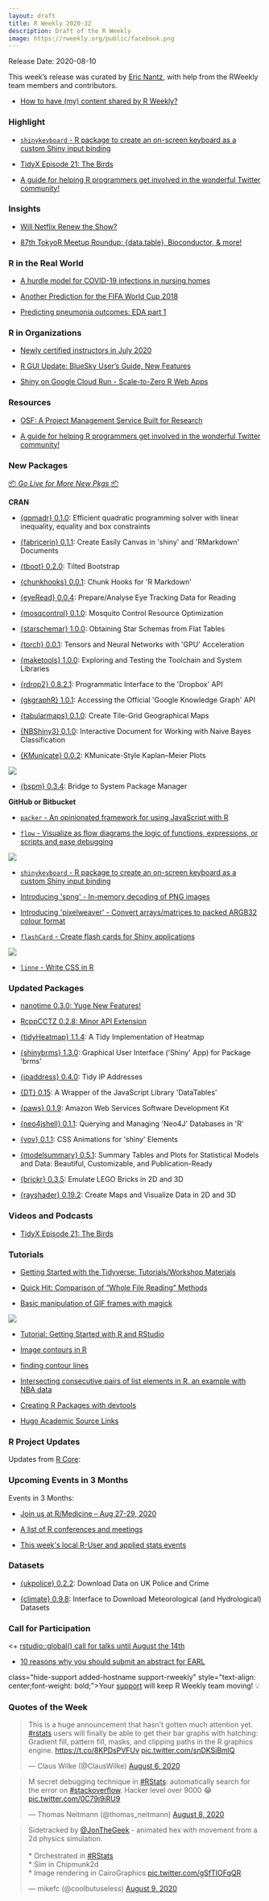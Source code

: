 ```yaml
---
layout: draft
title: R Weekly 2020-32
description: Draft of the R Weekly
image: https://rweekly.org/public/facebook.png
---
```


Release Date: 2020-08-10

This week’s release was curated by [Eric Nantz](https://twitter.com/thercast), with help from the RWeekly team members and contributors.


+ [How to have (my) content shared by R Weekly?](https://github.com/rweekly/rweekly.org#how-to-have-my-content-shared-by-r-weekly)


###  Highlight

+ [`shinykeyboard` - R package to create an on-screen keyboard as a custom Shiny input binding](https://github.com/willdebras/shinykeyboard)

+ [TidyX Episode 21: The Birds](https://www.youtube.com/watch?v=8yxLtsvOqDw)

+ [A guide for helping R programmers get involved in the wonderful Twitter community!](https://www.t4rstats.com/)

### Insights

+ [Will Netflix Renew the Show?](https://www.iamnagdev.com/?p=898)

+ [87th TokyoR Meetup Roundup: {data.table}, Bioconductor, & more!](https://ryo-n7.github.io/2020-08-03-tokyoR-87-roundup/)

### R in the Real World

+ [A hurdle model for COVID-19 infections in nursing homes](https://www.rdatagen.net/post/a-hurdle-model-for-covid-19-infections-in-nursing-homes-sample-size-considerations/)

+ [Another Prediction for the FIFA World Cup 2018](https://www.mango-solutions.com/another-prediction-for-2018-fifa-world-cup/)

+ [Predicting pneumonia outcomes: EDA part 1](https://notast.netlify.com/post/predicting-pneumonia-outcomes-eda-part-1/)

###  R in Organizations

+ [Newly certified instructors in July 2020](https://education.rstudio.com/blog/2020/08/july-2020-instructors/)

+ [R GUI Update: BlueSky User’s Guide, New Features](http://r4stats.com/2020/08/03/r-gui-update-bluesky-users-guide-new-features/)

+ [Shiny on Google Cloud Run - Scale-to-Zero R Web Apps](https://code.markedmondson.me/shiny-cloudrun/) 

###  Resources

+ [OSF: A Project Management Service Built for Research](https://ropensci.org/blog/2020/08/04/osf/)

+ [A guide for helping R programmers get involved in the wonderful Twitter community!](https://www.t4rstats.com/)

###  New Packages

<p class="added-hostname"><a href="https://rweekly.org/live" target="_blank" class="externalLink">📦 <i>Go Live for More New Pkgs</i> 📦</a></p>

**CRAN**

+ [{qpmadr} 0.1.0](https://CRAN.R-project.org/package=qpmadr): Efficient quadratic programming solver with linear inequality, equality and box constraints

+ [{fabricerin} 0.1.1](https://cran.r-project.org/package=fabricerin): Create Easily Canvas in 'shiny' and 'RMarkdown' Documents

+ [{tboot} 0.2.0](https://cran.r-project.org/package=tboot): Tilted Bootstrap

+ [{chunkhooks} 0.0.1](https://cran.r-project.org/package=chunkhooks): Chunk Hooks for 'R Markdown'

+ [{eyeRead} 0.0.4](https://cran.r-project.org/package=eyeRead): Prepare/Analyse Eye Tracking Data for Reading

+ [{mosqcontrol} 0.1.0](https://cran.r-project.org/package=mosqcontrol): Mosquito Control Resource Optimization

+ [{starschemar} 1.0.0](https://cran.r-project.org/package=starschemar): Obtaining Star Schemas from Flat Tables

+ [{torch} 0.0.1](https://cran.r-project.org/package=torch): Tensors and Neural Networks with 'GPU' Acceleration

+ [{maketools} 1.0.0](https://cran.r-project.org/package=maketools): Exploring and Testing the Toolchain and System Libraries

+ [{rdrop2} 0.8.2.1](https://cran.r-project.org/package=rdrop2): Programmatic Interface to the 'Dropbox' API

+ [{gkgraphR} 1.0.1](https://cran.r-project.org/package=gkgraphR): Accessing the Official 'Google Knowledge Graph' API

+ [{tabularmaps} 0.1.0](https://cran.r-project.org/package=tabularmaps): Create Tile-Grid Geographical Maps

+ [{NBShiny3} 0.1.0](https://cran.r-project.org/package=NBShiny3): Interactive Document for Working with Naive Bayes Classification

+ [{KMunicate} 0.0.2](https://cran.r-project.org/package=KMunicate): KMunicate-Style Kaplan–Meier Plots

![](https://raw.githubusercontent.com/rweekly/image/master/2020-08-10/kmunicate.png)

+ [{bspm} 0.3.4](https://cran.r-project.org/package=bspm): Bridge to System Package Manager

**GitHub or Bitbucket**

+ [`packer` - An opinionated framework for using JavaScript with R](https://packer.john-coene.com/)

+ [`flow` - Visualize as flow diagrams the logic of functions, expressions, or scripts and ease debugging](https://github.com/moodymudskipper/flow)

![](https://raw.githubusercontent.com/rweekly/image/master/2020-08-10/flow_full.png)

+ [`shinykeyboard` - R package to create an on-screen keyboard as a custom Shiny input binding](https://github.com/willdebras/shinykeyboard)

+ [Introducing 'spng' - In-memory decoding of PNG images](https://coolbutuseless.github.io/2020/08/05/introducing-spng-in-memory-decoding-of-png-images/)

+ [Introducing 'pixelweaver' - Convert arrays/matrices to packed ARGB32 colour format](https://coolbutuseless.github.io/2020/08/03/introducing-pixelweaver-convert-arrays/matrices-to-packed-argb32-colour-format/)

+ [`flashCard` - Create flash cards for Shiny applications](https://github.com/jienagu/flashCard)

![](https://raw.githubusercontent.com/rweekly/image/master/2020-08-10/flashCard.gif)

+ [`linne` - Write CSS in R](https://linne.john-coene.com/)


### Updated Packages

+ [nanotime 0.3.0: Yuge New Features!](http://dirk.eddelbuettel.com/blog/2020/08/06#nanotime_0.3.0)

+ [RcppCCTZ 0.2.8: Minor API Extension](http://dirk.eddelbuettel.com/blog/2020/08/04#rcppcctz_0.2.8)

+ [{tidyHeatmap} 1.1.4](https://cran.r-project.org/package=tidyHeatmap): A Tidy Implementation of Heatmap

+ [{shinybrms} 1.3.0](https://cran.r-project.org/package=shinybrms): Graphical User Interface ('Shiny' App) for Package 'brms'

+ [{ipaddress} 0.4.0](https://cran.r-project.org/package=ipaddress): Tidy IP Addresses

+ [{DT} 0.15](https://cran.r-project.org/package=DT): A Wrapper of the JavaScript Library 'DataTables'

+ [{paws} 0.1.9](https://cran.r-project.org/package=paws): Amazon Web Services Software Development Kit

+ [{neo4jshell} 0.1.1](https://cran.r-project.org/package=neo4jshell): Querying and Managing 'Neo4J' Databases in 'R'

+ [{vov} 0.1.1](https://cran.r-project.org/package=vov): CSS Animations for 'shiny' Elements

+ [{modelsummary} 0.5.1](https://cran.r-project.org/package=modelsummary): Summary Tables and Plots for Statistical Models and Data:
Beautiful, Customizable, and Publication-Ready

+ [{brickr} 0.3.5](https://cran.r-project.org/package=brickr): Emulate LEGO Bricks in 2D and 3D

+ [{rayshader} 0.19.2](https://cran.r-project.org/package=rayshader): Create Maps and Visualize Data in 2D and 3D

###  Videos and Podcasts

+ [TidyX Episode 21: The Birds](https://www.youtube.com/watch?v=8yxLtsvOqDw)

###  Tutorials

+ [Getting Started with the Tidyverse: Tutorials/Workshop Materials](https://github.com/nuitrcs/r-tidyverse)

+ [Quick Hit: Comparison of “Whole File Reading” Methods](https://rud.is/b/2020/08/07/quick-hit-comparison-of-whole-file-reading-methods/)

+ [Basic manipulation of GIF frames with magick](https://statisticaloddsandends.wordpress.com/2020/08/06/basic-manipulation-of-gif-frames-with-magick/)

![](https://raw.githubusercontent.com/rweekly/image/master/2020-08-10/lebronr.gif)

+ [Tutorial: Getting Started with R and RStudio](https://www.dataquest.io/blog/tutorial-getting-started-with-r-and-rstudio/)

+ [Image contours in R](https://statisticaloddsandends.wordpress.com/2020/08/05/image-contours-in-r/)

+ [finding contour lines](https://www.bnosac.be/index.php/blog/101-finding-contour-lines) 

+ [Intersecting consecutive pairs of list elements in R, an example with NBA data](https://luisdva.github.io/rstats/playoff/) 

+ [Creating R Packages with devtools](https://keithmcnulty.github.io/r_package_training/index.html#1)

+ [Hugo Academic Source Links](https://benjamin-wolfe.netlify.app/post/2020-07-31-hugo-academic-source-links/)

<!--<div class="post-more-begin></div><div class="post-more-end"></div>-->

###  R Project Updates

Updates from [R Core](http://developer.r-project.org/blosxom.cgi/R-devel/NEWS):


###  Upcoming Events in 3 Months

Events in 3 Months:

+ [Join us at R/Medicine – Aug 27-29, 2020](https://www.r-consortium.org/blog/2020/08/06/join-us-at-r-medicine-aug-27-29-2020)

+ [A list of R conferences and meetings](https://jumpingrivers.github.io/meetingsR/events.html)

+ [This week's local R-User and applied stats events](https://community.rstudio.com/c/irl)


### Datasets

+ [{ukpolice} 0.2.2](https://cran.r-project.org/package=ukpolice): Download Data on UK Police and Crime

+ [{climate} 0.9.8](https://cran.r-project.org/package=climate): Interface to Download Meteorological (and Hydrological) Datasets


###  Call for Participation


<+ [rstudio::global() call for talks until August the 14th](https://blog.rstudio.com/2020/07/17/rstudio-global-call-for-talks/)

+ [10 reasons why you should submit an abstract for EARL](https://www.mango-solutions.com/10-reasons-why-you-should-submit-an-abstract-for-earl/)

 class="hide-support added-hostname support-rweekly" style="text-align: center;font-weight: bold;">Your <a class="non-visited externalLink" href="https://www.patreon.com/rweekly" onclick="pas(this)">support</a> will keep R Weekly team moving! 💡</p>

###  Quotes of the Week

<blockquote class="twitter-tweet"><p lang="en" dir="ltr">This is a huge announcement that hasn&#39;t gotten much attention yet. <a href="https://twitter.com/hashtag/rstats?src=hash&amp;ref_src=twsrc%5Etfw">#rstats</a> users will finally be able to get their bar graphs with hatching:<br>Gradient fill, pattern fill, masks, and clipping paths in the R graphics engine. <a href="https://t.co/8KPDsPVFUv">https://t.co/8KPDsPVFUv</a> <a href="https://t.co/snDKSiBmlQ">pic.twitter.com/snDKSiBmlQ</a></p>&mdash; Claus Wilke (@ClausWilke) <a href="https://twitter.com/ClausWilke/status/1291466981691002891?ref_src=twsrc%5Etfw">August 6, 2020</a></blockquote> <script async src="https://platform.twitter.com/widgets.js" charset="utf-8"></script> 

<blockquote class="twitter-tweet"><p lang="en" dir="ltr">M secret debugging technique in <a href="https://twitter.com/hashtag/RStats?src=hash&amp;ref_src=twsrc%5Etfw">#RStats</a>: automatically search for the error on <a href="https://twitter.com/hashtag/stackoverflow?src=hash&amp;ref_src=twsrc%5Etfw">#stackoverflow</a>. Hacker level over 9000 😂 <a href="https://t.co/0C79j9iRU9">pic.twitter.com/0C79j9iRU9</a></p>&mdash; Thomas Neitmann (@thomas_neitmann) <a href="https://twitter.com/thomas_neitmann/status/1292179350926786565?ref_src=twsrc%5Etfw">August 8, 2020</a></blockquote> <script async src="https://platform.twitter.com/widgets.js" charset="utf-8"></script> 

<blockquote class="twitter-tweet"><p lang="en" dir="ltr">Sidetracked by <a href="https://twitter.com/JonTheGeek?ref_src=twsrc%5Etfw">@JonTheGeek</a> - animated hex with movement from a 2d physics simulation.<br><br>* Orchestrated in <a href="https://twitter.com/hashtag/RStats?src=hash&amp;ref_src=twsrc%5Etfw">#RStats</a> <br>* Sim in Chipmunk2d<br>* Image rendering in CairoGraphics <a href="https://t.co/gSfTIOFqQR">pic.twitter.com/gSfTIOFqQR</a></p>&mdash; mikefc (@coolbutuseless) <a href="https://twitter.com/coolbutuseless/status/1292357126862639106?ref_src=twsrc%5Etfw">August 9, 2020</a></blockquote> <script async src="https://platform.twitter.com/widgets.js" charset="utf-8"></script> 